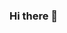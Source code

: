 ### Hi there 👋

<!--
**mendoken/mendoken** is a ✨ _special_ ✨ repository because its `README.md` (this file) appears on your GitHub profile.

Here are some ideas to get you started:

- 🔭 I’m currently working on ... TCSS 496.
- 🌱 I’m currently learning ... Computer Science & Systems.
- 👯 I’m looking to collaborate on ... projects with my classmates.
- 🤔 I’m looking for help with ... SQL.
- 💬 Ask me about ... anything.
- 📫 How to reach me: ... @mendoken
- ⚡ Fun fact: ... I'm graduating this spring. 
-->
